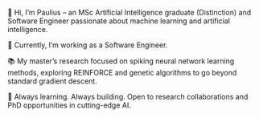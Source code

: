 👋 Hi, I’m Paulius – an MSc Artificial Intelligence graduate (Distinction) and Software Engineer passionate about machine learning and artificial intelligence.

💼 Currently, I’m working as a Software Engineer.

📚 My master’s research focused on spiking neural network learning methods, exploring REINFORCE and genetic algorithms to go beyond standard gradient descent.

🌱 Always learning. Always building. Open to research collaborations and PhD opportunities in cutting-edge AI.
<!---
PingPongPaulius/PingPongPaulius is a ✨ special ✨ repository because its `README.md` (this file) appears on your GitHub profile.
You can click the Preview link to take a look at your changes.
--->
